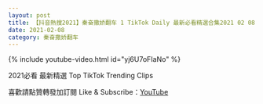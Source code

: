 ```yaml
---
layout: post
title: 【抖音熱搜2021】秦奋撒娇翻车 1 TikTok Daily 最新必看精選合集2021 02 08
date: 2021-02-08
category: 秦奋撒娇翻车
---
```


{% include youtube-video.html id="yj6U7oFIaNo" %}

2021必看 最新精選 Top TikTok Trending Clips

喜歡請點贊轉發加訂閱 Like & Subscribe：[YouTube](https://www.youtube.com/channel/UCAoR7VcanIPd04uEq_GIylA/videos)

